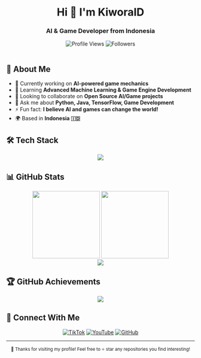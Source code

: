 <div align="center">
  <h1>Hi 👋 I'm KiworaID</h1>
  <h3>AI & Game Developer from Indonesia</h3>

  <img src="https://komarev.com/ghpvc/?username=KiworaID&style=flat-square&color=58A6FF" alt="Profile Views"/>
  <img src="https://img.shields.io/github/followers/KiworaID?style=flat-square&color=58A6FF" alt="Followers"/>
</div>

<br/>

## 🚀 About Me

- 🔭 Currently working on **AI-powered game mechanics**
- 🌱 Learning **Advanced Machine Learning & Game Engine Development**
- 👯 Looking to collaborate on **Open Source AI/Game projects**
- 💬 Ask me about **Python, Java, TensorFlow, Game Development**
- ⚡ Fun fact: **I believe AI and games can change the world!**
- 🌍 Based in **Indonesia 🇮🇩**

## 🛠️ Tech Stack

<div align="center">
  <img src="https://skillicons.dev/icons?i=python,java,js,ts,cpp,cs,tensorflow,pytorch,unity,unreal,react,nodejs,mysql,git,vscode,docker" />
</div>

## 📊 GitHub Stats

<div align="center">
  <img height="180em" src="https://github-readme-stats.vercel.app/api?username=KiworaID&show_icons=true&theme=tokyonight&include_all_commits=true&count_private=true&hide_border=true"/>
  <img height="180em" src="https://github-readme-stats.vercel.app/api/top-langs/?username=KiworaID&layout=compact&langs_count=8&theme=tokyonight&hide_border=true"/>
</div>

<div align="center">
  <img src="https://github-readme-streak-stats.herokuapp.com/?user=KiworaID&theme=tokyonight&hide_border=true"/>
</div>

## 🏆 GitHub Achievements

<div align="center">
  <img src="https://github-profile-trophy.vercel.app/?username=KiworaID&theme=tokyonight&no-frame=true&no-bg=true&margin-w=4&row=2&column=3"/>
</div>

## 🤝 Connect With Me

<div align="center">

[![TikTok](https://img.shields.io/badge/TikTok-000000?style=for-the-badge&logo=tiktok&logoColor=white)](https://www.tiktok.com/@kiworaid)
[![YouTube](https://img.shields.io/badge/YouTube-FF0000?style=for-the-badge&logo=youtube&logoColor=white)](https://www.youtube.com/@kiworaid)
[![GitHub](https://img.shields.io/badge/GitHub-181717?style=for-the-badge&logo=github&logoColor=white)](https://github.com/KiworaID)

</div>

---

<div align="center">
  <sub>💙 Thanks for visiting my profile! Feel free to ⭐ star any repositories you find interesting!</sub>
</div>